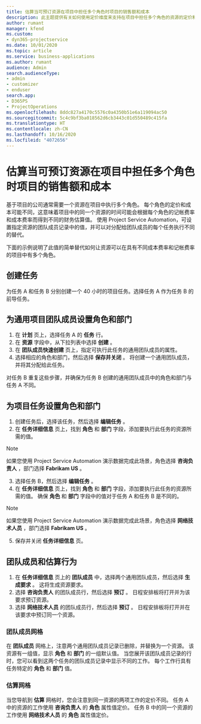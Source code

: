 ```yaml
---
title: 估算当可预订资源在项目中担任多个角色时项目的销售额和成本
description: 此主题提供有关如何使用定价维度来支持在项目中担任多个角色的资源的定价和成本核算的信息。
author: rumant
manager: kfend
ms.custom:
- dyn365-projectservice
ms.date: 10/01/2020
ms.topic: article
ms.service: business-applications
ms.author: rumant
audience: Admin
search.audienceType:
- admin
- customizer
- enduser
search.app:
- D365PS
- ProjectOperations
ms.openlocfilehash: 8ddc827a4170c5576c0a4350b51e6a119094ac50
ms.sourcegitcommit: 5c4c9bf3ba018562d6cb3443c01d550489c415fa
ms.translationtype: HT
ms.contentlocale: zh-CN
ms.lasthandoff: 10/16/2020
ms.locfileid: "4072656"
---
```

# <a name="estimate-project-sales-and-costs-when-a-bookable-resource-fills-mulitple-roles-on-a-project"></a>估算当可预订资源在项目中担任多个角色时项目的销售额和成本 

基于项目的公司通常需要一个资源在项目中执行多个角色。 每个角色的定价和成本可能不同，这意味着项目中的同一个资源的时间可能会根据每个角色的记帐费率和成本费率而得到不同的财务估算值。 使用 Project Service Automation，可设置指定资源的团队成员记录中的值，并可以对分配给团队成员的每个任务执行不同的替代。

下面的示例说明了此值的简单替代如何让资源可以在具有不同成本费率和记帐费率的项目中有多个角色。

## <a name="create-tasks"></a>创建任务
为任务 A 和任务 B 分别创建一个 40 小时的项目任务。选择任务 A 作为任务 B 的前导任务。

## <a name="set-up-role-and-organization-unit-for-a-generic-project-team-member"></a>为通用项目团队成员设置角色和部门

1. 在 **计划** 页上，选择任务 A 的 **任务** 行。 
2. 在 **资源** 字段中，从下拉列表中选择 **创建** 。
3. 在 **团队成员快速创建** 页上，指定可执行此任务的通用团队成员的属性。
4. 选择相应的角色和部门，然后选择 **保存并关闭** 。 将创建一个通用团队成员，并将其分配给此任务。 

对任务 B 重复这些步骤，并确保为任务 B 创建的通用团队成员中的角色和部门与任务 A 不同。 

## <a name="set-up-role-and-organization-unit-for-a-project-task"></a>为项目任务设置角色和部门

1. 创建任务后，选择该任务，然后选择 **编辑任务** 。
2. 在 **任务详细信息** 页上，找到 **角色** 和 **部门** 字段，添加要执行此任务的资源所需的值。 

  > [!NOTE]
  > 如果您使用 Project Service Automation 演示数据完成此场景，角色选择 **咨询负责人** ，部门选择 **Fabrikam US** 。

3. 选择任务 B，然后选择 **编辑任务** 。
4. 在 **任务详细信息** 页上，找到 **角色** 和 **部门** 字段，添加要执行此任务的资源所需的值。 确保 **角色** 和 **部门** 字段中的值对于任务 A 和任务 B 是不同的。 

  > [!NOTE]
  > 如果您使用 Project Service Automation 演示数据完成此场景，角色选择 **网络技术人员** ，部门选择 **Fabrikam US** 。

5. 保存并关闭 **任务详细信息** 页。 

## <a name="team-member-and-estimates-behaviour"></a>团队成员和估算行为 

1. 在 **任务详细信息** 页上的 **团队成员** 中，选择两个通用团队成员，然后选择 **生成要求** 。 这将生成资源要求。 
2. 选择 **咨询负责人** 的团队成员行，然后选择 **预订** 。 日程安排板将打开并为该要求预订资源。
3. 选择 **网络技术人员** 的团队成员行，然后选择 **预订** 。 日程安排板将打开并在该要求中预订同一个资源。

### <a name="team-member-grid"></a>团队成员网格 
在 **团队成员** 网格上，注意两个通用团队成员记录已删除，并替换为一个资源。 该资源有一组值，显示 **角色** 和 **部门** 的一组默认值。
当您展开该团队成员记录的行时，您可以看到这两个任务的团队成员记录中显示不同的工作。 每个工作行具有任务特定的 **角色** 和 **部门** 值。 

### <a name="estimates-grid"></a>估算网格 
当您导航到 **估算** 网格时，您会注意到同一资源的两项工作的定价不同。
任务 A 中的资源的工作使用 **咨询负责人** 的 **角色** 属性值定价。 任务 B 中的同一个资源的工作使用 **网络技术人员** 的 **角色** 属性值定价。





